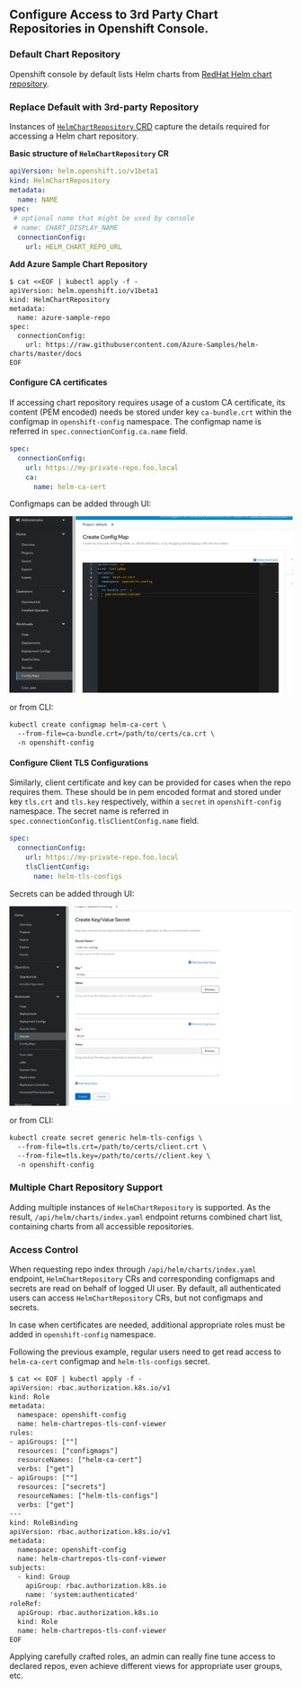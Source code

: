## Configure Access to 3rd Party Chart Repositories in Openshift Console.


### Default Chart Repository

Openshift console by default lists Helm charts from [RedHat Helm chart repository](https://redhat-developer.github.io/redhat-helm-charts/index.yaml).


### Replace Default with 3rd-party Repository

Instances of [`HelmChartRepository` CRD](https://github.com/openshift/api/blob/master/helm/v1beta1/0000_10-helm-chart-repository.crd.yaml) 
capture the details required for accessing a Helm chart repository.


**Basic structure of `HelmChartRepository` CR**
```yaml
apiVersion: helm.openshift.io/v1beta1
kind: HelmChartRepository
metadata:
  name: NAME
spec:
 # optional name that might be used by console
 # name: CHART_DISPLAY_NAME
  connectionConfig:
    url: HELM_CHART_REPO_URL
```


**Add Azure Sample Chart Repository**
```shell script
$ cat <<EOF | kubectl apply -f -
apiVersion: helm.openshift.io/v1beta1
kind: HelmChartRepository
metadata:
  name: azure-sample-repo
spec:
  connectionConfig:
    url: https://raw.githubusercontent.com/Azure-Samples/helm-charts/master/docs
EOF
```

#### Configure CA certificates

If accessing chart repository requires usage of a custom CA certificate, its content (PEM encoded) needs be 
stored under key `ca-bundle.crt` within the configmap in `openshift-config` namespace. The configmap name 
is referred in `spec.connectionConfig.ca.name` field.

```yaml
spec:
  connectionConfig:
    url: https://my-private-repo.foo.local
    ca:
      name: helm-ca-cert
```


Configmaps can be added through UI: 

![](ca-certifcate-configmap.png)

or from CLI:

```shell script
kubectl create configmap helm-ca-cert \ 
  --from-file=ca-bundle.crt=/path/to/certs/ca.crt \
  -n openshift-config
```


#### Configure Client TLS Configurations

Similarly, client certificate and key can be provided for cases when the repo requires them. 
These should be in pem encoded format and stored under key `tls.crt` and `tls.key` respectively,
within a `secret` in `openshift-config` namespace. The secret name is referred in `spec.connectionConfig.tlsClientConfig.name`
field.   

```yaml
spec:
  connectionConfig:
    url: https://my-private-repo.foo.local
    tlsClientConfig:
      name: helm-tls-configs
```

Secrets can be added through UI:

![](client-tls-secret.png)

or from CLI:

```shell script
kubectl create secret generic helm-tls-configs \
  --from-file=tls.crt=/path/to/certs/client.crt \
  --from-file=tls.key=/path/to/certs//client.key \
  -n openshift-config
```

### Multiple Chart Repository Support

Adding multiple instances of `HelmChartRepository` is supported. As the result, `/api/helm/charts/index.yaml`
endpoint returns combined chart list, containing charts from all accessible repositories.

### Access Control

When requesting repo index through `/api/helm/charts/index.yaml` endpoint, `HelmChartRepository` CRs and
corresponding configmaps and secrets are read on behalf of logged UI user. By default, all authenticated users
can access `HelmChartRepository` CRs, but not configmaps and secrets. 

In case when certificates are needed, additional appropriate roles must
be added in `openshift-config` namespace.

Following the previous example, regular users need to
get read access to `helm-ca-cert` configmap and `helm-tls-configs` secret.

```shell script
$ cat << EOF | kubectl apply -f -
apiVersion: rbac.authorization.k8s.io/v1
kind: Role
metadata:
  namespace: openshift-config
  name: helm-chartrepos-tls-conf-viewer
rules:
- apiGroups: [""]
  resources: ["configmaps"]
  resourceNames: ["helm-ca-cert"]
  verbs: ["get"]
- apiGroups: [""]
  resources: ["secrets"]
  resourceNames: ["helm-tls-configs"]
  verbs: ["get"]
---
kind: RoleBinding
apiVersion: rbac.authorization.k8s.io/v1
metadata:
  namespace: openshift-config
  name: helm-chartrepos-tls-conf-viewer
subjects:
  - kind: Group
    apiGroup: rbac.authorization.k8s.io
    name: 'system:authenticated' 
roleRef:
  apiGroup: rbac.authorization.k8s.io
  kind: Role
  name: helm-chartrepos-tls-conf-viewer
EOF
```

Applying carefully crafted roles, an admin can really fine tune
access to declared repos, even achieve different views for
appropriate user groups, etc. 